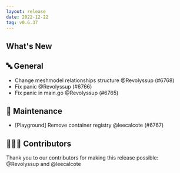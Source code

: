 ```yaml
---
layout: release
date: 2022-12-22
tag: v0.6.37
---
```


## What's New
## 🔤 General
- Change meshmodel relationships structure @Revolyssup (#6768)
- Fix panic  @Revolyssup (#6766)
- Fix panic in main.go @Revolyssup (#6765)

## 🧰 Maintenance

- [Playground] Remove container registry @leecalcote (#6767)

## 👨🏽‍💻 Contributors

Thank you to our contributors for making this release possible:
@Revolyssup and @leecalcote
